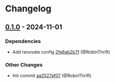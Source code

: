 # Changelog

## [0.1.0](https://github.com/RobinThrift/toolfetcher/releases/tag/v0.1.0) - 2024-11-01

### <!-- 4 -->Dependencies

- Add renovate config [2fe6ab2b7f](https://github.com/RobinThrift/toolfetcher/commit/2fe6ab2b7fc25d08f02244a60c4edf426270e58f) (@RobinThrift)

### <!-- 6 -->Other Changes

- Init commit [aa2527af07](https://github.com/RobinThrift/toolfetcher/commit/aa2527af0762774278007ab46f4771c10195f983) (@RobinThrift)



